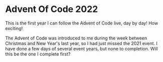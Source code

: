 # Advent Of Code 2022

This is the first year I can follow the Advent of Code live, day by day! How exciting!

The Advent of Code was introduced to me during the week between Christmas and New Year's last year, so I had just missed the 2021 event. I have done a few days of several event years, but none to completion. Will this be the one I complete first?